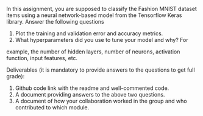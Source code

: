 In this assignment, you are supposed to classify the Fashion MNIST dataset
items using a neural network-based model from the Tensorflow Keras library.
Answer the following questions

1) Plot the training and validation error and accuracy metrics.
2) What hyperparameters did you use to tune your model and why? For

example, the number of hidden layers, number of neurons, activation
function, input features, etc.

Deliverables (it is mandatory to provide answers to the questions to get full
grade):
1) Github code link with the readme and well-commented code.
2) A document providing answers to the above two questions.
3) A document of how your collaboration worked in the group and who contributed to which module.